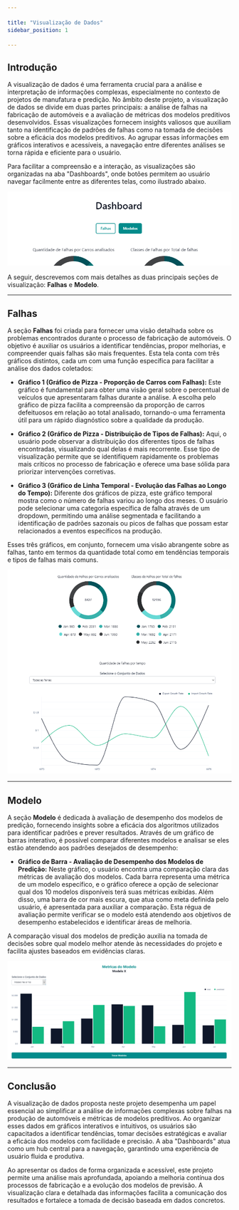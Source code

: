 ```yaml
---

title: "Visualização de Dados"  
sidebar_position: 1

---
```


## Introdução

A visualização de dados é uma ferramenta crucial para a análise e interpretação de informações complexas, especialmente no contexto de projetos de manufatura e predição. No âmbito deste projeto, a visualização de dados se divide em duas partes principais: a análise de falhas na fabricação de automóveis e a avaliação de métricas dos modelos preditivos desenvolvidos. Essas visualizações fornecem insights valiosos que auxiliam tanto na identificação de padrões de falhas como na tomada de decisões sobre a eficácia dos modelos preditivos. Ao agrupar essas informações em gráficos interativos e acessíveis, a navegação entre diferentes análises se torna rápida e eficiente para o usuário.

Para facilitar a compreensão e a interação, as visualizações são organizadas na aba "Dashboards", onde botões permitem ao usuário navegar facilmente entre as diferentes telas, como ilustrado abaixo.

![Previsão Diária](../../static/img/DockVisualizacao/select.png)

A seguir, descrevemos com mais detalhes as duas principais seções de visualização: **Falhas** e **Modelo**.

---

## Falhas

A seção **Falhas** foi criada para fornecer uma visão detalhada sobre os problemas encontrados durante o processo de fabricação de automóveis. O objetivo é auxiliar os usuários a identificar tendências, propor melhorias, e compreender quais falhas são mais frequentes. Esta tela conta com três gráficos distintos, cada um com uma função específica para facilitar a análise dos dados coletados:

- **Gráfico 1 (Gráfico de Pizza - Proporção de Carros com Falhas):** Este gráfico é fundamental para obter uma visão geral sobre o percentual de veículos que apresentaram falhas durante a análise. A escolha pelo gráfico de pizza facilita a compreensão da proporção de carros defeituosos em relação ao total analisado, tornando-o uma ferramenta útil para um rápido diagnóstico sobre a qualidade da produção.

- **Gráfico 2 (Gráfico de Pizza - Distribuição de Tipos de Falhas):** Aqui, o usuário pode observar a distribuição dos diferentes tipos de falhas encontradas, visualizando qual delas é mais recorrente. Esse tipo de visualização permite que se identifiquem rapidamente os problemas mais críticos no processo de fabricação e oferece uma base sólida para priorizar intervenções corretivas.

- **Gráfico 3 (Gráfico de Linha Temporal - Evolução das Falhas ao Longo do Tempo):** Diferente dos gráficos de pizza, este gráfico temporal mostra como o número de falhas variou ao longo dos meses. O usuário pode selecionar uma categoria específica de falha através de um dropdown, permitindo uma análise segmentada e facilitando a identificação de padrões sazonais ou picos de falhas que possam estar relacionados a eventos específicos na produção.

Esses três gráficos, em conjunto, fornecem uma visão abrangente sobre as falhas, tanto em termos da quantidade total como em tendências temporais e tipos de falhas mais comuns.

![Falhas](../../static/img/DockVisualizacao/Falhas.png)

---

## Modelo

A seção **Modelo** é dedicada à avaliação de desempenho dos modelos de predição, fornecendo insights sobre a eficácia dos algoritmos utilizados para identificar padrões e prever resultados. Através de um gráfico de barras interativo, é possível comparar diferentes modelos e analisar se eles estão atendendo aos padrões desejados de desempenho:

- **Gráfico de Barra - Avaliação de Desempenho dos Modelos de Predição:** Neste gráfico, o usuário encontra uma comparação clara das métricas de avaliação dos modelos. Cada barra representa uma métrica de um modelo específico, e o gráfico oferece a opção de selecionar qual dos 10 modelos disponíveis terá suas métricas exibidas. Além disso, uma barra de cor mais escura, que atua como meta definida pelo usuário, é apresentada para auxiliar a comparação. Esta régua de avaliação permite verificar se o modelo está atendendo aos objetivos de desempenho estabelecidos e identificar áreas de melhoria.

A comparação visual dos modelos de predição auxilia na tomada de decisões sobre qual modelo melhor atende às necessidades do projeto e facilita ajustes baseados em evidências claras.

![Métricas](../../static/img/DockVisualizacao/metricas.png)

---

## Conclusão

A visualização de dados proposta neste projeto desempenha um papel essencial ao simplificar a análise de informações complexas sobre falhas na produção de automóveis e métricas de modelos preditivos. Ao organizar esses dados em gráficos interativos e intuitivos, os usuários são capacitados a identificar tendências, tomar decisões estratégicas e avaliar a eficácia dos modelos com facilidade e precisão. A aba "Dashboards" atua como um hub central para a navegação, garantindo uma experiência de usuário fluida e produtiva.

Ao apresentar os dados de forma organizada e acessível, este projeto permite uma análise mais aprofundada, apoiando a melhoria contínua dos processos de fabricação e a evolução dos modelos de previsão. A visualização clara e detalhada das informações facilita a comunicação dos resultados e fortalece a tomada de decisão baseada em dados concretos.